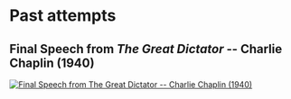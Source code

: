 # Past attempts

## Final Speech from *The Great Dictator* -- Charlie Chaplin (1940)

[![Final Speech from *The Great Dictator* -- Charlie Chaplin (1940)](https://img.youtube.com/vi/J7GY1Xg6X20/maxresdefault.jpg)](https://www.youtube.com/watch?v=J7GY1Xg6X20)

